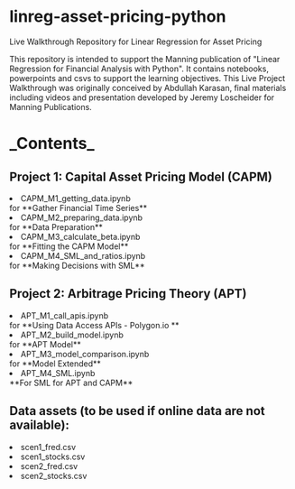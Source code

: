 # linreg-asset-pricing-python
Live Walkthrough Repository for Linear Regression for Asset Pricing

This repository is intended to support the Manning publication of "Linear Regression for Financial Analysis with Python".
It contains notebooks, powerpoints and csvs to support the learning objectives.
This Live Project Walkthrough was originally conceived by Abdullah Karasan, final materials including videos and presentation developed by Jeremy Loscheider for Manning Publications.

<h1>_Contents_</h1>
<h2>Project 1: Capital Asset Pricing Model (CAPM)</h2>
<li>CAPM_M1_getting_data.ipynb</li> for **Gather Financial Time Series**
<li>CAPM_M2_preparing_data.ipynb</li> for **Data Preparation**
<li>CAPM_M3_calculate_beta.ipynb</li> for **Fitting the CAPM Model**
<li>CAPM_M4_SML_and_ratios.ipynb</li> for **Making Decisions with SML**

<h2>Project 2: Arbitrage Pricing Theory (APT)</h2>
<li>APT_M1_call_apis.ipynb</li> for **Using Data Access APIs - Polygon.io **
<li>APT_M2_build_model.ipynb</li> for **APT Model**
<li>APT_M3_model_comparison.ipynb</li> for **Model Extended**
<li>APT_M4_SML.ipynb</li> **For SML for APT and CAPM**

<h2>Data assets (to be used if online data are not available):</h2>
<li>scen1_fred.csv</li>
<li>scen1_stocks.csv</li>
<li>scen2_fred.csv</li>
<li>scen2_stocks.csv</li>
